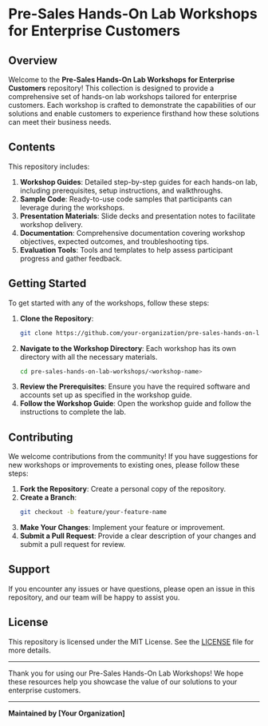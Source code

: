 # Pre-Sales Hands-On Lab Workshops for Enterprise Customers

## Overview

Welcome to the **Pre-Sales Hands-On Lab Workshops for Enterprise Customers** repository! This collection is designed to provide a comprehensive set of hands-on lab workshops tailored for enterprise customers. Each workshop is crafted to demonstrate the capabilities of our solutions and enable customers to experience firsthand how these solutions can meet their business needs.

## Contents

This repository includes:

1. **Workshop Guides**: Detailed step-by-step guides for each hands-on lab, including prerequisites, setup instructions, and walkthroughs.
2. **Sample Code**: Ready-to-use code samples that participants can leverage during the workshops.
3. **Presentation Materials**: Slide decks and presentation notes to facilitate workshop delivery.
4. **Documentation**: Comprehensive documentation covering workshop objectives, expected outcomes, and troubleshooting tips.
5. **Evaluation Tools**: Tools and templates to help assess participant progress and gather feedback.

## Getting Started

To get started with any of the workshops, follow these steps:

1. **Clone the Repository**: 
    ```sh
    git clone https://github.com/your-organization/pre-sales-hands-on-lab-workshops.git
    ```
2. **Navigate to the Workshop Directory**: Each workshop has its own directory with all the necessary materials.
    ```sh
    cd pre-sales-hands-on-lab-workshops/<workshop-name>
    ```
3. **Review the Prerequisites**: Ensure you have the required software and accounts set up as specified in the workshop guide.
4. **Follow the Workshop Guide**: Open the workshop guide and follow the instructions to complete the lab.

## Contributing

We welcome contributions from the community! If you have suggestions for new workshops or improvements to existing ones, please follow these steps:

1. **Fork the Repository**: Create a personal copy of the repository.
2. **Create a Branch**: 
    ```sh
    git checkout -b feature/your-feature-name
    ```
3. **Make Your Changes**: Implement your feature or improvement.
4. **Submit a Pull Request**: Provide a clear description of your changes and submit a pull request for review.

## Support

If you encounter any issues or have questions, please open an issue in this repository, and our team will be happy to assist you.

## License

This repository is licensed under the MIT License. See the [LICENSE](LICENSE) file for more details.

---

Thank you for using our Pre-Sales Hands-On Lab Workshops! We hope these resources help you showcase the value of our solutions to your enterprise customers.

---

**Maintained by [Your Organization]**
